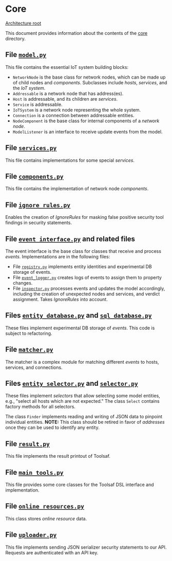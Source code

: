 # Core

[Architecture root](README.md)

This document provides information about the contents of the [core](../../toolsaf/core/) directory.

## File [`model.py`](../../toolsaf/core/model.py)

This file contains the essential IoT system building blocks:

  * `NetworkNode` is the base class for network nodes, which can be made up of child nodes and _components_. Subclasses include _hosts_, _services_, and the _IoT system_.
  * `Addressable` is a network node that has address(es).
  * `Host` is addressable, and its children are _services_.
  * `Service` is addressable.
  * `IoTSystem` is a network node representing the whole system.
  * `Connection` is a connection between addressable entities.
  * `NodeComponent` is the base class for internal components of a _network node_.
  * `ModelListener` is an interface to receive update events from the model.

## File [`services.py`](../../toolsaf/core/services.py)

This file contains implementations for some special _services_.

## File [`components.py`](../../toolsaf/core/components.py)

This file contains the implementation of network node _components_.

## File [`ignore_rules.py`](../../toolsaf/core/ignore_rules.py)

Enables the creation of _IgnoreRules_ for masking false positive security tool findings in security statements.

## File [`event_interface.py`](../../toolsaf/core/event_interface.py) and related files

The event interface is the base class for classes that receive and process _events_.
Implementations are in the following files:

  * File [`registry.py`](../../toolsaf/core/registry.py) implements entity identities and experimental DB storage of events.
  * File [`event_logger.py`](../../toolsaf/core/event_logger.py) creates logs of events to assign them to property changes.
  * File [`inspector.py`](../../toolsaf/core/inspector.py) processes events and updates the model accordingly, including the creation of unexpected nodes and services, and verdict assignment. Takes _IgnoreRules_ into account.

## Files [`entity_database.py`](../../toolsaf/core/entity_database.py) and [`sql_database.py`](../../toolsaf/core/sql_database.py)

These files implement experimental DB storage of _events_.
This code is subject to refactoring.

## File [`matcher.py`](../../toolsaf/core/matcher.py)

The matcher is a complex module for matching different _events_ to hosts, services, and connections.

## Files [`entity_selector.py`](../../toolsaf/core/entity_selector.py) and [`selector.py`](../../toolsaf/core/selector.py)

These files implement _selectors_ that allow selecting some model entities, e.g., "select all hosts which are not expected."
The class `Select` contains factory methods for all selectors.

The class `Finder` implements reading and writing of JSON data to pinpoint individual entities.
**NOTE:** This class should be retired in favor of _addresses_ once they can be used to identify any entity.

## File [`result.py`](../../toolsaf/core/result.py)

This file implements the result printout of Toolsaf.

## File [`main_tools.py`](../../toolsaf/core/main_tools.py)

This file provides some core classes for the Toolsaf DSL interface and implementation.

## File [`online_resources.py`](../../toolsaf/core/online_resources.py)

This class stores _online resource_ data.

## File [`uploader.py`](../../toolsaf/core/uploader.py)

This file implements sending JSON serializer security statements to our API. Requests are authenticated with an API key.
